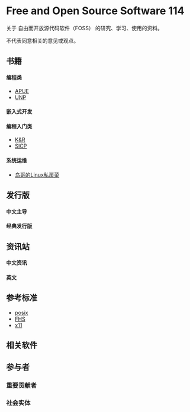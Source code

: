 Free and Open Source Software 114
==================================

关于 自由而开放源代码软件（FOSS） 的研究、学习、使用的资料。

不代表同意相关的意见或观点。

书籍
----

#### 编程类

* [APUE](https://book.douban.com/subject/1788421/)
* [UNP](https://book.douban.com/subject/1500149/)

#### 嵌入式开发

#### 编程入门类

* [K&R](https://book.douban.com/subject/1139336/)
* [SICP](https://book.douban.com/subject/1148282/)

#### 系统运维

* [鸟哥的Linux私房菜](https://book.douban.com/subject/4889838/)

发行版
------

#### 中文主导

#### 经典发行版

资讯站
----

#### 中文资讯

#### 英文

参考标准
--------

* [posix](http://get.posixcertified.ieee.org/)
* [FHS](https://refspecs.linuxfoundation.org/FHS_3.0/fhs/index.html)
* [x11](https://www.x.org/releases/X11R7.7/doc/xproto/x11protocol.html)

相关软件
--------

参与者
------

### 重要贡献者

### 社会实体
